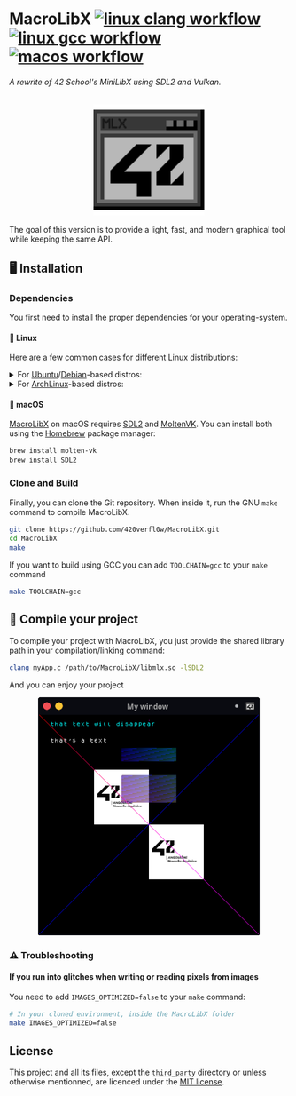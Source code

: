 
# MacroLibX [![linux clang workflow][linux-clang_badge]][linux-clang_wf] [![linux gcc workflow][linux-gcc_badge]][linux-gcc_wf] [![macos workflow][macos_badge]][macos_wf]
###### A rewrite of 42 School's MiniLibX using SDL2 and Vulkan. 

<p align="center">
    <img src="./res/logo.png" alt="drawing" width="200"/>
</p>
The goal of this version is to provide a light, fast, and modern graphical tool while keeping the same API.

## 🖥️ Installation

### Dependencies

You first need to install the proper dependencies for your operating-system. 

#### 🐧 Linux

Here are a few common cases for different Linux distributions:

<details>
  <summary>
    For <a href="https://ubuntu.com">Ubuntu</a>/<a href="https://debian.org">Debian</a>-based distros:
  </summary>
<pre><code><!--
-->sudo apt update
sudo apt install libsdl2-2.0-0 libsdl2-dev build-essential
</code></pre>
</details>

<details>
  <summary>
    For <a href="https://archlinux.org">ArchLinux</a>-based distros:
  </summary>
<pre><code>sudo pacman -S sdl2</code></pre>
</details>

#### 🍎 macOS

[MacroLibX](#) on macOS requires [SDL2](#) and [MoltenVK](https://github.com/KhronosGroup/MoltenVK). You can install both using the [Homebrew](https://brew.sh) package manager:
```sh
brew install molten-vk
brew install SDL2
```

### Clone and Build

Finally, you can clone the Git repository. When inside it, run the GNU `make` command to compile MacroLibX. 
```bash
git clone https://github.com/420verfl0w/MacroLibX.git
cd MacroLibX
make
```

If you want to build using GCC you can add `TOOLCHAIN=gcc` to your `make` command
```bash
make TOOLCHAIN=gcc
```

## 🔨 Compile your project

To compile your project with MacroLibX, you just provide the shared library path in your compilation/linking command:

```sh
clang myApp.c /path/to/MacroLibX/libmlx.so -lSDL2
```

And you can enjoy your project

<p align="center">
    <img src="./res/screenshot_test.png" alt="drawing" width="400"/>
</p>

### ⚠️ Troubleshooting

#### If you run into glitches when writing or reading pixels from images

You need to add `IMAGES_OPTIMIZED=false` to your `make` command:

```sh
# In your cloned environment, inside the MacroLibX folder
make IMAGES_OPTIMIZED=false
```

## License

This project and all its files, except the [`third_party`](./third_party) directory or unless otherwise mentionned, are licenced under the [MIT license](./LICENSE).

<!-- Links -->

[linux-clang_badge]: https://github.com/420verfl0w/MacroLibX/actions/workflows/linux_clang.yml/badge.svg
[linux-gcc_badge]: https://github.com/420verfl0w/MacroLibX/actions/workflows/linux_gcc.yml/badge.svg
[macos_badge]: https://github.com/420verfl0w/MacroLibX/actions/workflows/macos_x86.yml/badge.svg
[linux-clang_wf]: https://github.com/420verfl0w/MacroLibX/actions/workflows/linux_clang.yml
[linux-gcc_wf]: https://github.com/420verfl0w/MacroLibX/actions/workflows/linux_gcc.yml
[macos_wf]: https://github.com/420verfl0w/MacroLibX/actions/workflows/macos_x86.yml
